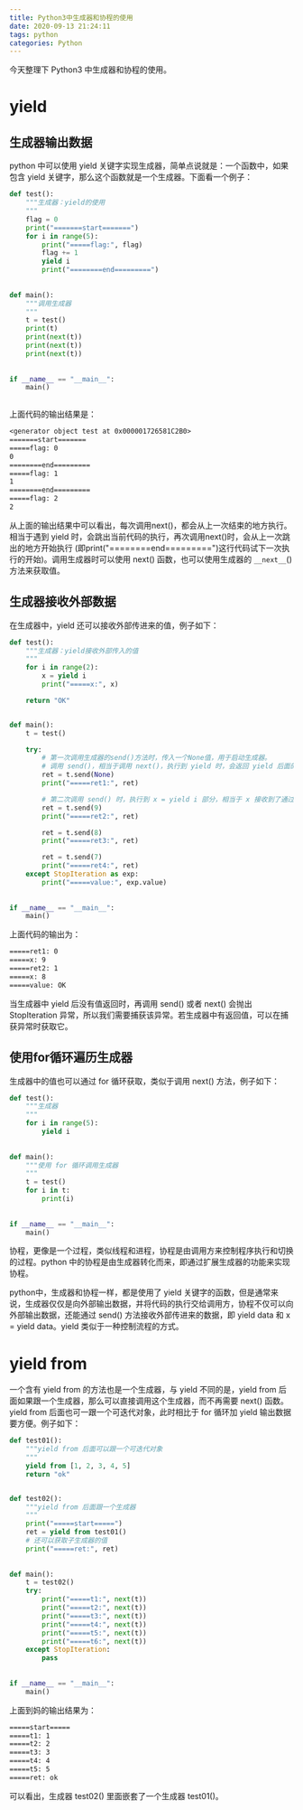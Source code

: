 ```yaml
---
title: Python3中生成器和协程的使用
date: 2020-09-13 21:24:11
tags: python
categories: Python
---
```


今天整理下 Python3 中生成器和协程的使用。

<!--more-->

# yield

## 生成器输出数据

python 中可以使用 yield 关键字实现生成器，简单点说就是：一个函数中，如果包含 yield 关键字，那么这个函数就是一个生成器。下面看一个例子：

```python
def test():
    """生成器：yield的使用
    """
    flag = 0
    print("=======start=======")
    for i in range(5):
        print("=====flag:", flag)
        flag += 1
        yield i
        print("========end=========")
        
        
def main():
    """调用生成器
    """
    t = test()
    print(t)
    print(next(t))
    print(next(t))
    print(next(t))
       
    
if __name__ == "__main__":
    main() 
   
```

上面代码的输出结果是：

```txt
<generator object test at 0x000001726581C2B0>
=======start=======
=====flag: 0
0
========end=========
=====flag: 1
1
========end=========
=====flag: 2
2
```

从上面的输出结果中可以看出，每次调用next()，都会从上一次结束的地方执行。 相当于遇到 yield 时，会跳出当前代码的执行，再次调用next()时，会从上一次跳出的地方开始执行 (即print("========end=========")这行代码试下一次执行的开始)。调用生成器时可以使用 next() 函数，也可以使用生成器的 `__next__`() 方法来获取值。



## 生成器接收外部数据

在生成器中，yield 还可以接收外部传进来的值，例子如下：

```python
def test():
    """生成器：yield接收外部传入的值
    """
    for i in range(2):
        x = yield i
        print("=====x:", x)

    return "OK"


def main():
    t = test()

    try:
        # 第一次调用生成器的send()方法时，传入一个None值，用于启动生成器。
        # 调用 send()，相当于调用 next()，执行到 yield 时，会返回 yield 后面的值
        ret = t.send(None)
        print("=====ret1:", ret)

        # 第二次调用 send() 时，执行到 x = yield i 部分，相当于 x 接收到了通过 send() 传入的值
        ret = t.send(9)
        print("=====ret2:", ret)

        ret = t.send(8)
        print("=====ret3:", ret)

        ret = t.send(7)
        print("=====ret4:", ret)
    except StopIteration as exp:
        print("=====value:", exp.value)
            
    
if __name__ == "__main__":
    main()
```

上面代码的输出为：

```txt
=====ret1: 0
=====x: 9
=====ret2: 1
=====x: 8
=====value: OK
```

当生成器中 yield 后没有值返回时，再调用 send() 或者 next() 会抛出 StopIteration 异常，所以我们需要捕获该异常。若生成器中有返回值，可以在捕获异常时获取它。



## 使用for循环遍历生成器

生成器中的值也可以通过 for 循环获取，类似于调用 next() 方法，例子如下：

```python
def test():
    """生成器
    """
    for i in range(5):
        yield i
        
      
def main():
    """使用 for 循环调用生成器
    """
    t = test()
    for i in t:
        print(i)
          
    
if __name__ == "__main__":
    main()
```



协程，更像是一个过程，类似线程和进程，协程是由调用方来控制程序执行和切换的过程。python 中的协程是由生成器转化而来，即通过扩展生成器的功能来实现协程。

python中，生成器和协程一样，都是使用了 yield 关键字的函数，但是通常来说，生成器仅仅是向外部输出数据，并将代码的执行交给调用方，协程不仅可以向外部输出数据，还能通过 send() 方法接收外部传进来的数据，即 yield data 和 x = yield data。yield 类似于一种控制流程的方式。



# yield from

一个含有 yield from 的方法也是一个生成器，与 yield 不同的是，yield from 后面如果跟一个生成器，那么可以直接调用这个生成器，而不再需要 next() 函数。yield from 后面也可一跟一个可迭代对象，此时相比于 for 循环加 yield 输出数据要方便。例子如下：

```python
def test01():
    """yield from 后面可以跟一个可迭代对象
    """
    yield from [1, 2, 3, 4, 5]
    return "ok"


def test02():
    """yield from 后面跟一个生成器
    """
    print("=====start=====")
    ret = yield from test01()
    # 还可以获取子生成器的值
    print("=====ret:", ret)
    
  
def main():
    t = test02()
    try:
        print("=====t1:", next(t))
        print("=====t2:", next(t))
        print("=====t3:", next(t))
        print("=====t4:", next(t))
        print("=====t5:", next(t))
        print("=====t6:", next(t))
    except StopIteration:
        pass
    
    
if __name__ == "__main__":
    main()
```

上面到妈的输出结果为：

```txt
=====start=====
=====t1: 1
=====t2: 2
=====t3: 3
=====t4: 4
=====t5: 5
=====ret: ok
```

可以看出，生成器 test02() 里面嵌套了一个生成器 test01()。

